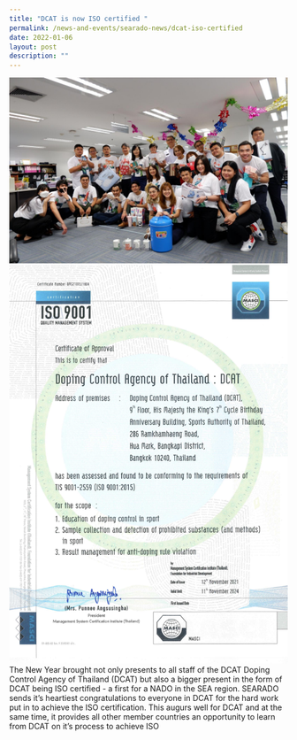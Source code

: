```yaml
---
title: "DCAT is now ISO certified "
permalink: /news-and-events/searado-news/dcat-iso-certified
date: 2022-01-06
layout: post
description: ""
---
```

![Alt text for image on Isomer site](/images/DCAT%20iso%20certified.jpg)
![Alt text for image on Isomer site](/images/dcat%20iso%20certification.jpeg)
<br>The New Year brought not only presents to all staff of the DCAT Doping Control Agency of Thailand (DCAT) but also a bigger present in the form of DCAT being ISO certified - a first for a NADO in the SEA region. SEARADO sends it’s heartiest congratulations to everyone in DCAT for the hard work put in to achieve the ISO certification. This augurs well for DCAT and at the same time, it provides all other member countries an opportunity to learn from DCAT on it’s process to achieve ISO
